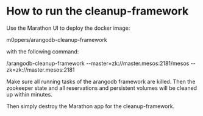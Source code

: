 How to run the cleanup-framework
================================

Use the Marathon UI to deploy the docker image:

  m0ppers/arangodb-cleanup-framework

with the following command:

  /arangodb-cleanup-framework --master=zk://master.mesos:2181/mesos --zk=zk://master.mesos:2181

Make sure all running tasks of the arangodb framework are killed.
Then the zookeeper state and all reservations and persistent volumes
will be cleaned up within minutes.

Then simply destroy the Marathon app for the cleanup-framework.
